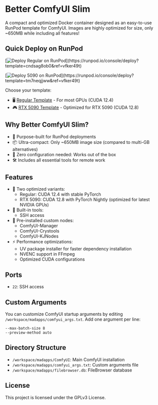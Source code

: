 # Better ComfyUI Slim

A compact and optimized Docker container designed as an easy-to-use RunPod template for ComfyUI. Images are highly optimized for size, only ~650MB while including all features!

## Quick Deploy on RunPod

[![Deploy Regular on RunPod](https://img.shields.io/badge/Deploy%20on%20RunPod-Regular%20(CUDA%2012.4)-4B6BDC?style=for-the-badge&logo=docker)](https://runpod.io/console/deploy?template=cndsag8ob0&ref=vfker49t)

[![Deploy 5090 on RunPod](https://img.shields.io/badge/Deploy%20on%20RunPod-RTX%205090%20(CUDA%2012.8)-1BB91F?style=for-the-badge&logo=docker)](https://runpod.io/console/deploy?template=tm7neqjjww&ref=vfker49t)


Choose your template:
- 🖥️ [Regular Template](https://runpod.io/console/deploy?template=cndsag8ob0&ref=vfker49t) - For most GPUs (CUDA 12.4)
- 🎮 [RTX 5090 Template](https://runpod.io/console/deploy?template=tm7neqjjww&ref=vfker49t) - Optimized for RTX 5090 (CUDA 12.8)

## Why Better ComfyUI Slim?

- 🎯 Purpose-built for RunPod deployments
- 📦 Ultra-compact: Only ~650MB image size (compared to multi-GB alternatives)
- 🚀 Zero configuration needed: Works out of the box
- 🛠️ Includes all essential tools for remote work

## Features

- 🚀 Two optimized variants:
  - Regular: CUDA 12.4 with stable PyTorch
  - RTX 5090: CUDA 12.8 with PyTorch Nightly (optimized for latest NVIDIA GPUs)
- 🔧 Built-in tools:
  - SSH access
- 🎨 Pre-installed custom nodes:
  - ComfyUI-Manager
  - ComfyUI-Crystools
  - ComfyUI-KJNodes
- ⚡ Performance optimizations:
  - UV package installer for faster dependency installation
  - NVENC support in FFmpeg
  - Optimized CUDA configurations

## Ports

- `22`: SSH access

## Custom Arguments

You can customize ComfyUI startup arguments by editing `/workspace/madapps/comfyui_args.txt`. Add one argument per line:
```
--max-batch-size 8
--preview-method auto
```

## Directory Structure

- `/workspace/madapps/ComfyUI`: Main ComfyUI installation
- `/workspace/madapps/comfyui_args.txt`: Custom arguments file
- `/workspace/madapps/filebrowser.db`: FileBrowser database

## License

This project is licensed under the GPLv3 License.

